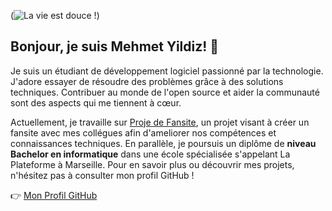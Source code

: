 (![La vie est douce !](https://github.com/user-attachments/assets/caad227e-061b-4ce3-b0e7-375a7f1af83e))

## Bonjour, je suis Mehmet Yildiz! 👋

Je suis un étudiant de développement logiciel passionné par la technologie. J'adore essayer de résoudre des problèmes grâce à des solutions techniques. Contribuer au monde de l'open source et aider la communauté sont des aspects qui me tiennent à cœur.

Actuellement, je travaille sur [Proje de Fansite](https://github.com/mehmets-yildiz/fan_site_Sezen_Baris), un projet visant à créer un fansite avec mes collégues afin d'ameliorer nos compétences et connaissances techniques. En parallèle, je poursuis un diplôme de **niveau Bachelor en informatique** dans une école spécialisée s'appelant La Plateforme à Marseille. Pour en savoir plus ou découvrir mes projets, n'hésitez pas à consulter mon profil GitHub !

👉 [Mon Profil GitHub](https://github.com/mehmets-yildiz)

